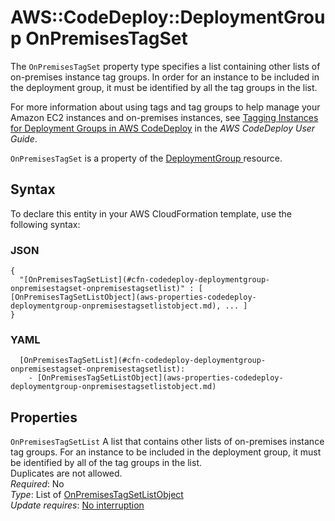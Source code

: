 # AWS::CodeDeploy::DeploymentGroup OnPremisesTagSet<a name="aws-properties-codedeploy-deploymentgroup-onpremisestagset"></a>

The `OnPremisesTagSet` property type specifies a list containing other lists of on\-premises instance tag groups\. In order for an instance to be included in the deployment group, it must be identified by all the tag groups in the list\.

For more information about using tags and tag groups to help manage your Amazon EC2 instances and on\-premises instances, see [Tagging Instances for Deployment Groups in AWS CodeDeploy](https://docs.aws.amazon.com/codedeploy/latest/userguide/instances-tagging.html) in the *AWS CodeDeploy User Guide*\.

 `OnPremisesTagSet` is a property of the [DeploymentGroup ](https://docs.aws.amazon.com/AWSCloudFormation/latest/UserGuide/aws-resource-codedeploy-deploymentgroup.html) resource\.

## Syntax<a name="aws-properties-codedeploy-deploymentgroup-onpremisestagset-syntax"></a>

To declare this entity in your AWS CloudFormation template, use the following syntax:

### JSON<a name="aws-properties-codedeploy-deploymentgroup-onpremisestagset-syntax.json"></a>

```
{
  "[OnPremisesTagSetList](#cfn-codedeploy-deploymentgroup-onpremisestagset-onpremisestagsetlist)" : [ [OnPremisesTagSetListObject](aws-properties-codedeploy-deploymentgroup-onpremisestagsetlistobject.md), ... ]
}
```

### YAML<a name="aws-properties-codedeploy-deploymentgroup-onpremisestagset-syntax.yaml"></a>

```
  [OnPremisesTagSetList](#cfn-codedeploy-deploymentgroup-onpremisestagset-onpremisestagsetlist): 
    - [OnPremisesTagSetListObject](aws-properties-codedeploy-deploymentgroup-onpremisestagsetlistobject.md)
```

## Properties<a name="aws-properties-codedeploy-deploymentgroup-onpremisestagset-properties"></a>

`OnPremisesTagSetList`  <a name="cfn-codedeploy-deploymentgroup-onpremisestagset-onpremisestagsetlist"></a>
A list that contains other lists of on\-premises instance tag groups\. For an instance to be included in the deployment group, it must be identified by all of the tag groups in the list\.  
Duplicates are not allowed\.   
*Required*: No  
*Type*: List of [OnPremisesTagSetListObject](aws-properties-codedeploy-deploymentgroup-onpremisestagsetlistobject.md)  
*Update requires*: [No interruption](https://docs.aws.amazon.com/AWSCloudFormation/latest/UserGuide/using-cfn-updating-stacks-update-behaviors.html#update-no-interrupt)